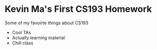 # Kevin Ma's First CS193 Homework

Some of my favoirte things about CS193
- Cool TAs
- Actually learning material
- Chill class
